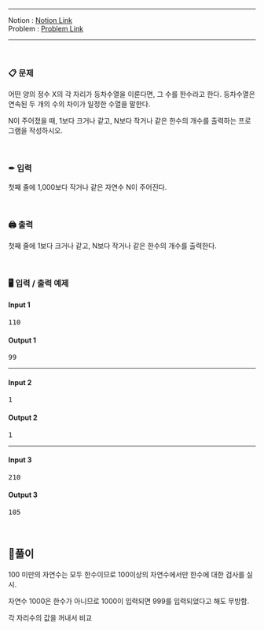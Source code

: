 
***
Notion : [Notion Link](https://west-pineapple-c4d.notion.site/e38ece7655884e53b2e3cdc4f4d0eb64)  
Problem : [Problem Link](https://www.acmicpc.net/problem/4673)
***



<br/>

### 📋 문제

어떤 양의 정수 X의 각 자리가 등차수열을 이룬다면, 그 수를 한수라고 한다. 등차수열은 연속된 두 개의 수의 차이가 일정한 수열을 말한다.  

N이 주어졌을 때, 1보다 크거나 같고, N보다 작거나 같은 한수의 개수를 출력하는 프로그램을 작성하시오.  

<br/>

### ✒ 입력

첫째 줄에 1,000보다 작거나 같은 자연수 N이 주어진다.  

<br/>

### 🖨 출력

첫째 줄에 1보다 크거나 같고, N보다 작거나 같은 한수의 개수를 출력한다.  

<br/>

### 🖥 입력 / 출력 예제

#### Input 1
<pre>
110
</pre>

#### Output 1
<pre>
99
</pre>

***

#### Input 2
<pre>
1
</pre>

#### Output 2
<pre>
1
</pre>

***

#### Input 3
<pre>
210
</pre>

#### Output 3
<pre>
105
</pre>

<br/>

## 🌈풀이
100 미만의 자연수는 모두 한수이므로 100이상의 자연수에서만 한수에 대한 검사를 실시.  

자연수 1000은 한수가 아니므로 1000이 입력되면 999를 입력되었다고 해도 무방함.  

각 자리수의 값을 꺼내서 비교  
